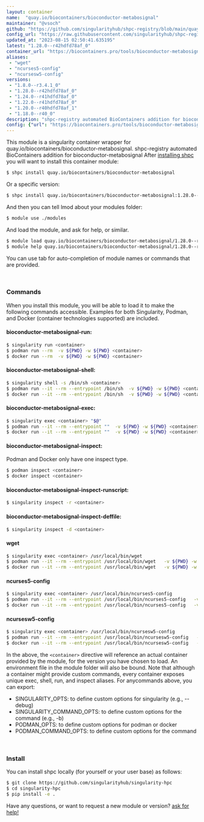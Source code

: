 ```yaml
---
layout: container
name:  "quay.io/biocontainers/bioconductor-metabosignal"
maintainer: "@vsoch"
github: "https://github.com/singularityhub/shpc-registry/blob/main/quay.io/biocontainers/bioconductor-metabosignal/container.yaml"
config_url: "https://raw.githubusercontent.com/singularityhub/shpc-registry/main/quay.io/biocontainers/bioconductor-metabosignal/container.yaml"
updated_at: "2023-08-15 02:50:41.635195"
latest: "1.28.0--r42hdfd78af_0"
container_url: "https://biocontainers.pro/tools/bioconductor-metabosignal"
aliases:
 - "wget"
 - "ncurses5-config"
 - "ncursesw5-config"
versions:
 - "1.8.0--r3.4.1_0"
 - "1.28.0--r42hdfd78af_0"
 - "1.24.0--r41hdfd78af_0"
 - "1.22.0--r41hdfd78af_0"
 - "1.20.0--r40hdfd78af_1"
 - "1.18.0--r40_0"
description: "shpc-registry automated BioContainers addition for bioconductor-metabosignal"
config: {"url": "https://biocontainers.pro/tools/bioconductor-metabosignal", "maintainer": "@vsoch", "description": "shpc-registry automated BioContainers addition for bioconductor-metabosignal", "latest": {"1.28.0--r42hdfd78af_0": "sha256:301fa25271b13aabbbe70aa8319b3963f45e608c5fbd1d2b07b95cb20a515c5f"}, "tags": {"1.8.0--r3.4.1_0": "sha256:910b79c21d580fa7eed3a032266d45b78b4123e142546fa2352814f95ccb4485", "1.28.0--r42hdfd78af_0": "sha256:301fa25271b13aabbbe70aa8319b3963f45e608c5fbd1d2b07b95cb20a515c5f", "1.24.0--r41hdfd78af_0": "sha256:46f8ca90b5b3a9bb8357960d1393c788f179fc6fb38d3e5da09c1d03b983f686", "1.22.0--r41hdfd78af_0": "sha256:2ca6580472d63d39f5022cf5b9a26b214bfbdacbc8f91cfc1f153a13f649b311", "1.20.0--r40hdfd78af_1": "sha256:877364ff0a0affb3f20b89e9a4e1c9b2b633fdb997251f7b6cf6ef5e48becafd", "1.18.0--r40_0": "sha256:c65fad9565c4431835aeb9c84119c364182dd38db1a0ff616f916b8d3e611ee6"}, "docker": "quay.io/biocontainers/bioconductor-metabosignal", "aliases": {"wget": "/usr/local/bin/wget", "ncurses5-config": "/usr/local/bin/ncurses5-config", "ncursesw5-config": "/usr/local/bin/ncursesw5-config"}}
---
```


This module is a singularity container wrapper for quay.io/biocontainers/bioconductor-metabosignal.
shpc-registry automated BioContainers addition for bioconductor-metabosignal
After [installing shpc](#install) you will want to install this container module:


```bash
$ shpc install quay.io/biocontainers/bioconductor-metabosignal
```

Or a specific version:

```bash
$ shpc install quay.io/biocontainers/bioconductor-metabosignal:1.28.0--r42hdfd78af_0
```

And then you can tell lmod about your modules folder:

```bash
$ module use ./modules
```

And load the module, and ask for help, or similar.

```bash
$ module load quay.io/biocontainers/bioconductor-metabosignal/1.28.0--r42hdfd78af_0
$ module help quay.io/biocontainers/bioconductor-metabosignal/1.28.0--r42hdfd78af_0
```

You can use tab for auto-completion of module names or commands that are provided.

<br>

### Commands

When you install this module, you will be able to load it to make the following commands accessible.
Examples for both Singularity, Podman, and Docker (container technologies supported) are included.

#### bioconductor-metabosignal-run:

```bash
$ singularity run <container>
$ podman run --rm  -v ${PWD} -w ${PWD} <container>
$ docker run --rm  -v ${PWD} -w ${PWD} <container>
```

#### bioconductor-metabosignal-shell:

```bash
$ singularity shell -s /bin/sh <container>
$ podman run --it --rm --entrypoint /bin/sh  -v ${PWD} -w ${PWD} <container>
$ docker run --it --rm --entrypoint /bin/sh  -v ${PWD} -w ${PWD} <container>
```

#### bioconductor-metabosignal-exec:

```bash
$ singularity exec <container> "$@"
$ podman run --it --rm --entrypoint ""  -v ${PWD} -w ${PWD} <container> "$@"
$ docker run --it --rm --entrypoint ""  -v ${PWD} -w ${PWD} <container> "$@"
```

#### bioconductor-metabosignal-inspect:

Podman and Docker only have one inspect type.

```bash
$ podman inspect <container>
$ docker inspect <container>
```

#### bioconductor-metabosignal-inspect-runscript:

```bash
$ singularity inspect -r <container>
```

#### bioconductor-metabosignal-inspect-deffile:

```bash
$ singularity inspect -d <container>
```


#### wget

```bash
$ singularity exec <container> /usr/local/bin/wget
$ podman run --it --rm --entrypoint /usr/local/bin/wget   -v ${PWD} -w ${PWD} <container> -c " $@"
$ docker run --it --rm --entrypoint /usr/local/bin/wget   -v ${PWD} -w ${PWD} <container> -c " $@"
```


#### ncurses5-config

```bash
$ singularity exec <container> /usr/local/bin/ncurses5-config
$ podman run --it --rm --entrypoint /usr/local/bin/ncurses5-config   -v ${PWD} -w ${PWD} <container> -c " $@"
$ docker run --it --rm --entrypoint /usr/local/bin/ncurses5-config   -v ${PWD} -w ${PWD} <container> -c " $@"
```


#### ncursesw5-config

```bash
$ singularity exec <container> /usr/local/bin/ncursesw5-config
$ podman run --it --rm --entrypoint /usr/local/bin/ncursesw5-config   -v ${PWD} -w ${PWD} <container> -c " $@"
$ docker run --it --rm --entrypoint /usr/local/bin/ncursesw5-config   -v ${PWD} -w ${PWD} <container> -c " $@"
```



In the above, the `<container>` directive will reference an actual container provided
by the module, for the version you have chosen to load. An environment file in the
module folder will also be bound. Note that although a container
might provide custom commands, every container exposes unique exec, shell, run, and
inspect aliases. For anycommands above, you can export:

 - SINGULARITY_OPTS: to define custom options for singularity (e.g., --debug)
 - SINGULARITY_COMMAND_OPTS: to define custom options for the command (e.g., -b)
 - PODMAN_OPTS: to define custom options for podman or docker
 - PODMAN_COMMAND_OPTS: to define custom options for the command

<br>

### Install

You can install shpc locally (for yourself or your user base) as follows:

```bash
$ git clone https://github.com/singularityhub/singularity-hpc
$ cd singularity-hpc
$ pip install -e .
```

Have any questions, or want to request a new module or version? [ask for help!](https://github.com/singularityhub/singularity-hpc/issues)